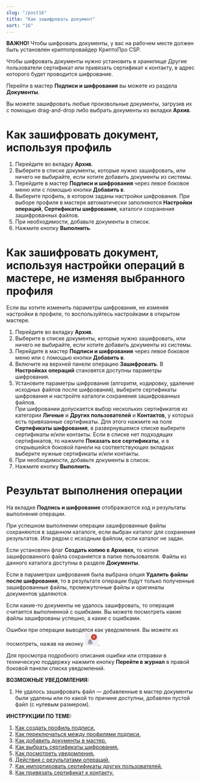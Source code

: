 ```yaml
---
slug: "/post16"
title: "Как зашифровать документ"
sort: "16"
---
```


**ВАЖНО!** Чтобы шифровать документы, у вас на рабочем месте должен быть установлен криптопровайдер КриптоПро CSP.  

Чтобы шифровать документы нужно установить в хранилище Другие пользователи сертификат или привязать сертификат к контакту, в адрес которого будет проводится шифрование.  

Перейти в мастер **Подписи и шифрования** вы можете из раздела **Документы**.

Вы можете зашифровать любые произвольные документы, загрузив их с помощью drag-and-drop либо выбрать документы из вкладки **Архив**.

#  Как зашифровать документ, используя профиль

1. Перейдите во вкладку **Архив**.
2. Выберите в списке документы, которые нужно зашифровать, или ничего не выбирайте, если хотите добавить документы из системы.
3. Перейдите в мастер **Подписи и шифрования** через левое боковое меню  или с помощью кнопки **Добавить в**.
4. Выберите профиль, в котором заданы настройки шифрования. 
При выборе профиля в мастере автоматически заполняются **Настройки операций**, **Сертификаты шифрования**, каталоги сохранения зашифрованных файлов.
5. При необходимости, добавьте документы в список.
6. Нажмите кнопку **Выполнить**.

#  Как зашифровать документ, используя настройки операций в мастере, не изменяя выбранного профиля
Если вы хотите изменить параметры шифрования, не изменяя настройки в профиле, то воспользуйтесь настройками в открытом мастере.

1. Перейдите во вкладку **Архив**.
2. Выберите в списке документы, которые нужно зашифровать, или ничего не выбирайте, если хотите добавить документы из системы.
3. Перейдите в мастер **Подписи и шифрования** через левое боковое меню  или с помощью кнопки **Добавить в**.
4. Включите на верхней панели операцию **Зашифровать**. В **Настройках операций** становятся доступны параметры шифрования.  
5. Установите параметры шифрования (алгоритм, кодировку, удаление исходных файлов после шифрования), выберите сертификаты шифрования и настройте каталоги сохранения зашифрованных файлов.  
При шифровании допускается выбор нескольких сертификатов из категории **Личные** и **Других пользователей** и **Контактов**, у которых есть привязанные сертификаты. Для этого нажмите на поле **Сертификаты шифрования**, в развернувшемся списке выберите сертификаты и/или контакты. Если в списке нет подходящих сертификатов, то нажмите **Показать все сертификаты**, и в открывшейся боковой панели на соответствующих вкладках выберите нужные сертификаты и/или контакты.
6. При необходимости, добавьте документы в список.
7. Нажмите кнопку **Выполнить**.

# Результат выполнения операции

На вкладке **Подпись и шифрование** отображаются ход и результаты выполнения операции.

При успешном выполнении операции зашифрованные файлы сохраняются в заданном каталоге, если выбран каталог для сохранения результатов. Или рядом с исходным файлом, если каталог не задан. 

Если установлен флаг **Создать копию в Архивех**, то копия зашифрованного файла сохраняется в папке пользователя. Файлы из данного каталога доступны в разделе **Документы**.  

Если в параметрах шифрования была выбрана опция **Удалить файлы после шифрования**, то в результате операции будут только полученные зашифрованные файлы, промежуточные файлы и оригиналы документов удаляются.  

Если какие-то документы не удалось зашифровать, то операция считается выполненной с ошибками. Вы можете посмотреть какие файлы зашифрованы успешно, а какие с ошибками. 

Ошибки при операции выводятся как уведомления. Вы можете их посмотреть, нажав на иконку ![notifications-button.jpg](./images/notifications-button.jpg "События").  

Для просмотра подробного описания ошибки или отправки в техническую поддержку нажмите кнопку **Перейти в журнал** в правой боковой панели списка уведомлений.

**ВОЗМОЖНЫЕ УВЕДОМЛЕНИЯ:**  

1. Не удалось зашифровать файл — добавленные в мастер документы были удалены или по какой то причине доступны, добавлен пустой файл (с нулевым размером).

**ИНСТРУКЦИИ ПО ТЕМЕ:**

1. [Как создать профиль подписи.](https://docs.cryptoarm.ru/07-v3.2.9/004-documents/02-create-profile)  
2. [Как переключаться между профилями подписи.](https://docs.cryptoarm.ru/06-v3.2-Beta/004-documents/select-profile)  
3. [Как добавить документы в мастер.](https://docs.cryptoarm.ru/07-v3.2.9/004-documents/12-add-docs)  
4. [Как выбрать сертификаты шифрования.](https://docs.cryptoarm.ru/07-v3.2.9/004-documents/11-select-cipher-certs)  
5. [Как посмотреть уведомления.](https://docs.cryptoarm.ru/07-v3.2.9/007-cryptoarm/02-notifications)  
6. [Действия с результатами операций.](https://docs.cryptoarm.ru/07-v3.2.9/004-documents/23-operations-result)  
7. [Как импортировать сертификаты других пользователей.](https://docs.cryptoarm.ru/07-v3.2.9/008-certs/06-import-certs)  
8. [Как привязать сертификат к контакту.](https://docs.cryptoarm.ru/07-v3.2.9/006-contacts/05-link-contact-cert)  